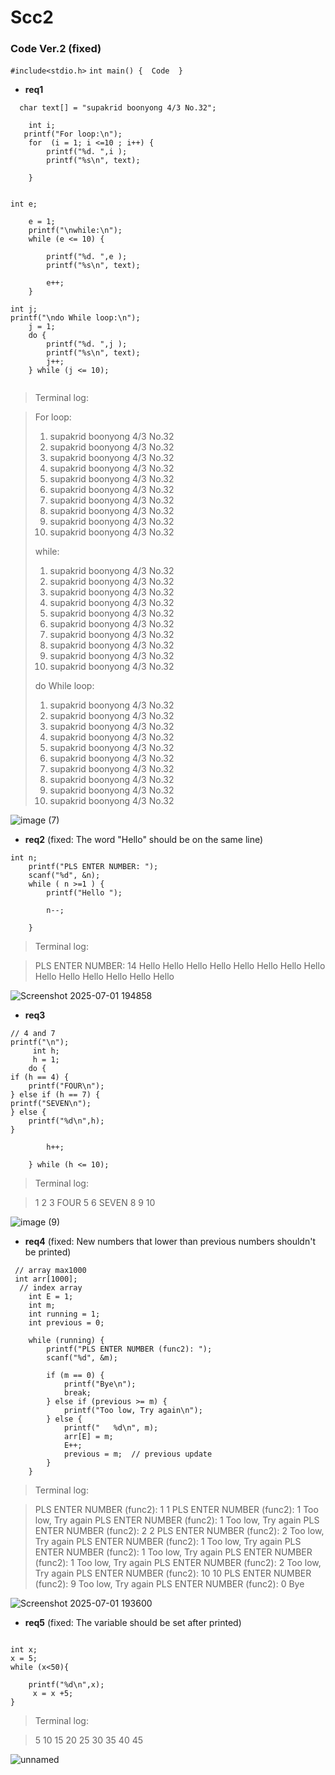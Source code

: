 # Scc2
### Code Ver.2 (fixed)
`#include<stdio.h>`
`int main() {  Code  }`
- **req1**
```
  char text[] = "supakrid boonyong 4/3 No.32";
  
    int i;
   printf("For loop:\n");
    for  (i = 1; i <=10 ; i++) {
        printf("%d. ",i );
        printf("%s\n", text);
        
    }


int e;

    e = 1;
    printf("\nwhile:\n");
    while (e <= 10) {

        printf("%d. ",e );
        printf("%s\n", text);

        e++;
    }

int j;
printf("\ndo While loop:\n");
    j = 1;
    do {
        printf("%d. ",j );
        printf("%s\n", text);
        j++;
    } while (j <= 10);


```
> Terminal log:

> For loop:
> 1. supakrid boonyong 4/3 No.32
> 2. supakrid boonyong 4/3 No.32
> 3. supakrid boonyong 4/3 No.32
> 4. supakrid boonyong 4/3 No.32
> 5. supakrid boonyong 4/3 No.32
> 6. supakrid boonyong 4/3 No.32
> 7. supakrid boonyong 4/3 No.32
> 8. supakrid boonyong 4/3 No.32
> 9. supakrid boonyong 4/3 No.32
> 10. supakrid boonyong 4/3 No.32
> 
> while:
> 1. supakrid boonyong 4/3 No.32
> 2. supakrid boonyong 4/3 No.32
> 3. supakrid boonyong 4/3 No.32
> 4. supakrid boonyong 4/3 No.32
> 5. supakrid boonyong 4/3 No.32
> 6. supakrid boonyong 4/3 No.32
> 7. supakrid boonyong 4/3 No.32
> 8. supakrid boonyong 4/3 No.32
> 9. supakrid boonyong 4/3 No.32
> 10. supakrid boonyong 4/3 No.32
> 
> do While loop:
> 1. supakrid boonyong 4/3 No.32
> 2. supakrid boonyong 4/3 No.32
> 3. supakrid boonyong 4/3 No.32
> 4. supakrid boonyong 4/3 No.32
> 5. supakrid boonyong 4/3 No.32
> 6. supakrid boonyong 4/3 No.32
> 7. supakrid boonyong 4/3 No.32
> 8. supakrid boonyong 4/3 No.32
> 9. supakrid boonyong 4/3 No.32
> 10. supakrid boonyong 4/3 No.32

![image (7)](https://github.com/user-attachments/assets/a518bdd1-86b6-40ae-b7eb-d8636719209f)



- **req2**
(fixed: The word "Hello" should be on the same line)
```
int n;
    printf("PLS ENTER NUMBER: ");
    scanf("%d", &n); 
    while ( n >=1 ) {
        printf("Hello ");
       
        n--;

    }
```
> Terminal log:

> PLS ENTER NUMBER: 14
> Hello Hello Hello Hello Hello Hello Hello Hello Hello Hello Hello Hello Hello Hello 

![Screenshot 2025-07-01 194858](https://github.com/user-attachments/assets/0456e0fa-6bc5-42f3-aae5-cd9c0d764022)



- **req3**

```
// 4 and 7
printf("\n");
     int h;
     h = 1;
    do {
if (h == 4) {
    printf("FOUR\n");
} else if (h == 7) {
printf("SEVEN\n");
} else {
    printf("%d\n",h);
}

        h++;
        
    } while (h <= 10);
```
> Terminal log:

> 1
> 2
> 3
> FOUR
> 5
> 6
> SEVEN
> 8
> 9
> 10

![image (9)](https://github.com/user-attachments/assets/293477ab-0ad7-4775-b8fa-1f4b23944bf7)



- **req4**
(fixed: New numbers that lower than previous numbers shouldn't be printed)
```
 // array max1000
 int arr[1000];    
  // index array
    int E = 1;       
    int m;
    int running = 1;
    int previous = 0;

    while (running) {
        printf("PLS ENTER NUMBER (func2): ");
        scanf("%d", &m);

        if (m == 0) {
            printf("Bye\n");
            break;
        } else if (previous >= m) {
            printf("Too low, Try again\n");
        } else {
            printf("   %d\n", m);
            arr[E] = m;
            E++;
            previous = m;  // previous update
        }
    }
```

> Terminal log:

> PLS ENTER NUMBER (func2): 1
> 1
> PLS ENTER NUMBER (func2): 1
> Too low, Try again
> PLS ENTER NUMBER (func2): 1
> Too low, Try again
> PLS ENTER NUMBER (func2): 2
> 2
> PLS ENTER NUMBER (func2): 2
> Too low, Try again
> PLS ENTER NUMBER (func2): 1
> Too low, Try again
> PLS ENTER NUMBER (func2): 1
> Too low, Try again
> PLS ENTER NUMBER (func2): 1
> Too low, Try again
> PLS ENTER NUMBER (func2): 2
> Too low, Try again
> PLS ENTER NUMBER (func2): 10
> 10
> PLS ENTER NUMBER (func2): 9
> Too low, Try again
> PLS ENTER NUMBER (func2): 0
> Bye


![Screenshot 2025-07-01 193600](https://github.com/user-attachments/assets/5b823902-d542-47cf-81b5-6109080cd38e)



- **req5**
(fixed: The variable should be set after printed)
```

int x;
x = 5;
while (x<50){
   
    printf("%d\n",x);
     x = x +5;
}
```

> Terminal log:

> 5
> 10
> 15
> 20
> 25
> 30
> 35
> 40
> 45

![unnamed](https://github.com/user-attachments/assets/0d3a7ef9-13f1-475d-b7e0-ad04b026004c)
